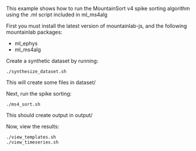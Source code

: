 This example shows how to run the MountainSort v4 spike sorting algorithm using the .ml script included in ml_ms4alg

First you must install the latest version of mountainlab-js, and the following mountainlab packages:
* ml_ephys
* ml_ms4alg

Create a synthetic dataset by running:

```
./synthesize_dataset.sh
```

This will create some files in dataset/

Next, run the spike sorting:

```
./ms4_sort.sh
```

This should create output in output/

Now, view the results:

```
./view_templates.sh
./view_timeseries.sh
```

